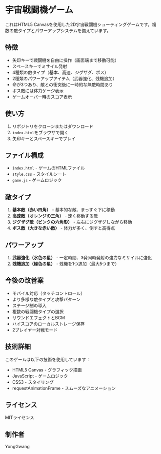 # 宇宙戦闘機ゲーム

これはHTML5 Canvasを使用した2D宇宙戦闘機シューティングゲームです。複数の敵タイプとパワーアップシステムを備えています。

## 特徴

- 矢印キーで戦闘機を自由に操作（画面端まで移動可能）
- スペースキーでミサイル発射
- 4種類の敵タイプ（基本、高速、ジグザグ、ボス）
- 2種類のパワーアップアイテム（武器強化、残機追加）
- 命が3つあり、敵との衝突後に一時的な無敵時間あり
- ボス敵には体力ゲージ表示
- ゲームオーバー時のスコア表示

## 使い方

1. リポジトリをクローンまたはダウンロード
2. `index.html`をブラウザで開く
3. 矢印キーとスペースキーでプレイ

## ファイル構成

- `index.html` - ゲームのHTMLファイル
- `style.css` - スタイルシート
- `game.js` - ゲームロジック

## 敵タイプ

1. **基本敵（赤い四角）** - 基本的な敵、まっすぐ下に移動
2. **高速敵（オレンジの三角）** - 速く移動する敵
3. **ジグザグ敵（ピンクの六角形）** - 左右にジグザグしながら移動
4. **ボス敵（大きな赤い敵）** - 体力が多く、倒すと高得点

## パワーアップ

1. **武器強化（水色の星）** - 一定時間、3発同時発射の強力なミサイルに強化
2. **残機追加（緑色の星）** - 残機を1つ追加（最大5つまで）

## 今後の改善案

- モバイル対応（タッチコントロール）
- より多様な敵タイプと攻撃パターン
- ステージ制の導入
- 複数の戦闘機タイプの選択
- サウンドエフェクトとBGM
- ハイスコアのローカルストレージ保存
- 2プレイヤー対戦モード

## 技術詳細

このゲームは以下の技術を使用しています：
- HTML5 Canvas - グラフィック描画
- JavaScript - ゲームロジック
- CSS3 - スタイリング
- requestAnimationFrame - スムーズなアニメーション

## ライセンス

MITライセンス

## 制作者

YongGwang